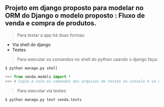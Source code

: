 ## Projeto em django proposto para modelar no ORM do Django o modelo proposto : Fluxo de venda e compra de produtos.

> Para testar a app há duas formas:

- Via shell do django
- Testes

> Para executar os comandos no shell do python usando o django faça:

```shell
$ python manage.py shell
```

```python
>>> from venda.models import *
>>> # Copie e cole os comandos dos arquivos de testes no console e vá executando.
```

> Para executar via testes:

```bash
$ python manage.py test venda.tests
```